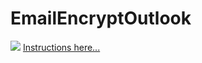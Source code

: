 # EmailEncryptOutlook
<img src="http://extendedit.co.uk/wp-content/uploads/2018/05/Office-365-Email-Encrypt-Plugin-Screenshot.png">
<a href="http://extendedit.co.uk/office365/encrypting-emails-in-office-365-free-plugin/">Instructions here...</a>
